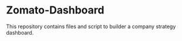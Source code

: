 # Zomato-Dashboard
This repository contains files and script to builder a company strategy dashboard.
